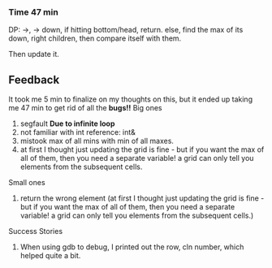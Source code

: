 ### Time 47 min

DP: ->, -> down,
if hitting bottom/head, return. 
else, find the max of its down, right children, then compare itself with them. 

Then update it.  


## Feedback
It took me 5 min to finalize on my thoughts on this, but it ended up taking me 47 min to get rid of all the 
**bugs!!**
Big ones
1. segfault **Due to infinite loop**
2. not familiar with int reference: int&  
3. mistook max of all mins with min of all maxes. 
4. at first I thought just updating the grid is fine - but if you want the max of all of them,
then you need a separate variable! a grid can only tell you elements from the subsequent cells.

Small ones
1. return the wrong element (at first I thought just updating the grid is fine - but if you want the max of all of them,
then you need a separate variable! a grid can only tell you elements from the subsequent cells.)

Success Stories
1. When using gdb to debug, I printed out the row, cln number, which helped quite a bit. 
